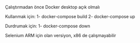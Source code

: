 Çalıştırmadan önce Docker desktop açık olmalı

Kullanmak için:
1- docker-compose build
2- docker-compose up

Durdrumak için:
1- docker-compose down

Selenium ARM için olan versiyon, x86 de çalışmayabilir


